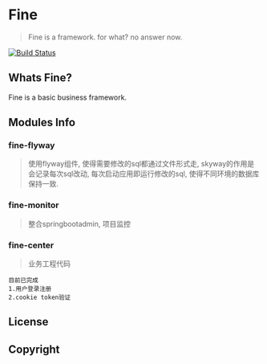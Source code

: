 # Fine
> Fine is a framework. for what? no answer now.

[![Build Status](https://travis-ci.org/testcontainers/testcontainers-java.svg?branch=master)](https://travis-ci.org/testcontainers/testcontainers-java)

## Whats Fine?
Fine is a basic business framework.

## Modules Info
### fine-flyway
> 使用flyway组件, 
使得需要修改的sql都通过文件形式走, skyway的作用是会记录每次sql改动, 每次启动应用即运行修改的sql, 使得不同环境的数据库保持一致.

### fine-monitor
> 整合springbootadmin, 项目监控

### fine-center
> 业务工程代码
```aidl
目前已完成
1.用户登录注册
2.cookie token验证
```

## License

## Copyright
